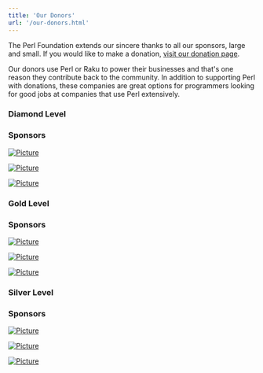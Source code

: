 ```yaml
---
title: 'Our Donors'
url: '/our-donors.html'
---
```


The Perl Foundation extends our sincere thanks to all
our sponsors, large and small. If you would like to
make a donation, [visit our donation page](donate.html).

Our donors use Perl or Raku to power their
businesses and that's one reason they contribute back to
the community. In addition to supporting Perl with
donations, these companies are great options for
programmers looking for good jobs at companies that use
Perl extensively.

### Diamond Level

### Sponsors

[![Picture](/images/uploads/1/0/6/6/106663517/editor/1280px-booking-com-logo-svg.png%3F1544373097)](https://www.booking.com)

[![Picture](/images/uploads/1/0/6/6/106663517/published/cpanel-logo-svg.png%3F1544373226)](https://cpanel.com)

[![Picture](/images/uploads/1/0/6/6/106663517/published/craigslist-logo.png%3F1544373241)](https://www.craigslist.org)

### Gold Level

### Sponsors

[![Picture](/images/uploads/1/0/6/6/106663517/published/assurant-logo_1.png%3F1544375606)](https://www.assurant.com)

[![Picture](/images/uploads/1/0/6/6/106663517/published/bluehost.png%3F1544375621)](https://www.bluehost.com/)

[![Picture](/images/uploads/1/0/6/6/106663517/published/gsg-logo-large.png%3F1544375616)](https://www.grantstreet.com)

### Silver Level

### Sponsors

[![Picture](/images/uploads/1/0/6/6/106663517/published/ii-logo-250x250-r2015.png%3F1544374002)](https://www.iinteractive.com)

[![Picture](/images/uploads/1/0/6/6/106663517/published/camelia-logo.png%3F1544374013)](https://perl6.org)

[![Picture](/images/uploads/1/0/6/6/106663517/published/rshughes.png%3F1544374105)](https://www.rshughes.com/)
